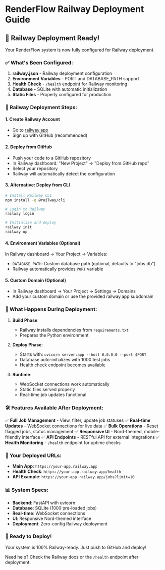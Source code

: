 # RenderFlow Railway Deployment Guide

## 🚂 Railway Deployment Ready!

Your RenderFlow system is now fully configured for Railway deployment.

### ✅ What's Been Configured:

1. **railway.json** - Railway deployment configuration
2. **Environment Variables** - PORT and DATABASE_PATH support
3. **Health Check** - `/health` endpoint for Railway monitoring
4. **Database** - SQLite with automatic initialization
5. **Static Files** - Properly configured for production

### 🚀 Railway Deployment Steps:

#### 1. **Create Railway Account**
- Go to [railway.app](https://railway.app)
- Sign up with GitHub (recommended)

#### 2. **Deploy from GitHub**
- Push your code to a GitHub repository
- In Railway dashboard: "New Project" → "Deploy from GitHub repo"
- Select your repository
- Railway will automatically detect the configuration

#### 3. **Alternative: Deploy from CLI**
```bash
# Install Railway CLI
npm install -g @railway/cli

# Login to Railway
railway login

# Initialize and deploy
railway init
railway up
```

#### 4. **Environment Variables (Optional)**
In Railway dashboard → Your Project → Variables:
- `DATABASE_PATH`: Custom database path (optional, defaults to "jobs.db")
- Railway automatically provides `PORT` variable

#### 5. **Custom Domain (Optional)**
- In Railway dashboard → Your Project → Settings → Domains
- Add your custom domain or use the provided railway.app subdomain

### 🎯 What Happens During Deployment:

1. **Build Phase**:
   - Railway installs dependencies from `requirements.txt`
   - Prepares the Python environment

2. **Deploy Phase**:
   - Starts with: `uvicorn server:app --host 0.0.0.0 --port $PORT`
   - Database auto-initializes with 1000 test jobs
   - Health check endpoint becomes available

3. **Runtime**:
   - WebSocket connections work automatically
   - Static files served properly
   - Real-time job updates functional

### 🛠 Features Available After Deployment:

✅ **Full Job Management** - View, filter, update job statuses
✅ **Real-time Updates** - WebSocket connections for live data
✅ **Bulk Operations** - Reset flagged jobs, status management
✅ **Responsive UI** - Nord-themed, mobile-friendly interface
✅ **API Endpoints** - RESTful API for external integrations
✅ **Health Monitoring** - `/health` endpoint for uptime checks

### 🔗 Your Deployed URLs:

- **Main App**: `https://your-app.railway.app`
- **Health Check**: `https://your-app.railway.app/health`
- **API Example**: `https://your-app.railway.app/jobs?limit=10`

### 📊 System Specs:

- **Backend**: FastAPI with uvicorn
- **Database**: SQLite (1000 pre-loaded jobs)
- **Real-time**: WebSocket connections
- **UI**: Responsive Nord-themed interface
- **Deployment**: Zero-config Railway deployment

### 🎉 Ready to Deploy!

Your system is 100% Railway-ready. Just push to GitHub and deploy!

Need help? Check the Railway docs or the `/health` endpoint after deployment.
